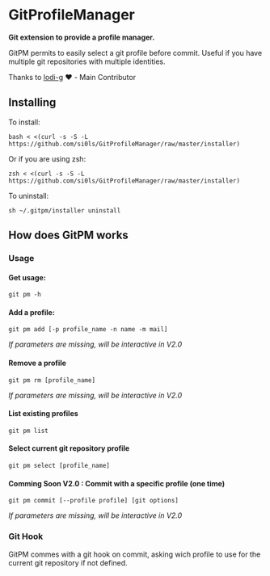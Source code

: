 # GitProfileManager
**Git extension to provide a profile manager.**

GitPM permits to easily select a git profile before commit.
Useful if you have multiple git repositories with multiple identities.

Thanks to [lodi-g](https://github.com/lodi-g) :heart: - Main Contributor

## Installing

To install:

```
bash < <(curl -s -S -L https://github.com/si0ls/GitProfileManager/raw/master/installer)
```

Or if you are using zsh:

```
zsh < <(curl -s -S -L https://github.com/si0ls/GitProfileManager/raw/master/installer)
```

To uninstall:

```
sh ~/.gitpm/installer uninstall
```

## How does GitPM works

### Usage

#### Get usage:

```
git pm -h
```

#### Add a profile:

```
git pm add [-p profile_name -n name -m mail]
```

*If parameters are missing, will be interactive in V2.0*

#### Remove a profile

```
git pm rm [profile_name]
```

*If parameters are missing, will be interactive in V2.0*

#### List existing profiles

```
git pm list
```

#### Select current git repository profile

```
git pm select [profile_name]
```

#### Comming Soon V2.0 : Commit with a specific profile (one time)

```
git pm commit [--profile profile] [git options]
```

*If parameters are missing, will be interactive in V2.0*

### Git Hook

GitPM commes with a git hook on commit, asking wich profile to use for the current git repository if not defined.
